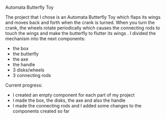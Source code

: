 Automata Butterfly Toy

The project that I chose is an Automata Butterfly Toy which flaps its wings and moves back and forth when the crank is turned. When you turn the crank, the wheels rotate periodically which causes the connecting rods to touch the wings and make the butterfly to flutter its wings . I divided the mechanism into the next components:
- the box
- the butterfly
- the axe
- the handle
- 3 disks/wheels
- 3 connecting rods


Current progress:
- I created an empty component for each part of my project
- I made the box, the disks, the axe and also the handle
- I made the connecting rods and I added some changes to the components created so far
